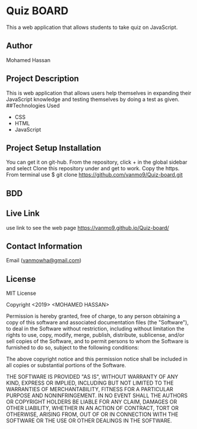 # Quiz BOARD

This a web application that allows students to take quiz on JavaScript.

## Author

Mohamed Hassan

## Project Description

This is web application that allows users help themselves in expanding their JavaScript knowledge and testing themselves by doing a test as given.
\##Technologies Used

-   CSS
-   HTML
-   JavaScript

##   Project Setup Installation
You can get it on git-hub. From the repository, click + in the global sidebar and select Clone this repository under and get to work. Copy the https. From terminal use $ git clone <https://github.com/vanmo9/Quiz-board.git>
## BDD

## Live Link

use link to see the web page <https://vanmo9.github.io/Quiz-board/>

## Contact Information

Email (vanmowha@gmail.com)

## License

MIT License

Copyright &lt;2019> &lt;MOHAMED HASSAN>

Permission is hereby granted, free of charge, to any person obtaining a copy of this software and associated documentation files (the "Software"), to deal in the Software without restriction, including without limitation the rights to use, copy, modify, merge, publish, distribute, sublicense, and/or sell copies of the Software, and to permit persons to whom the Software is furnished to do so, subject to the following conditions:

The above copyright notice and this permission notice shall be included in all copies or substantial portions of the Software.

THE SOFTWARE IS PROVIDED "AS IS", WITHOUT WARRANTY OF ANY KIND, EXPRESS OR IMPLIED, INCLUDING BUT NOT LIMITED TO THE WARRANTIES OF MERCHANTABILITY, FITNESS FOR A PARTICULAR PURPOSE AND NONINFRINGEMENT. IN NO EVENT SHALL THE AUTHORS OR COPYRIGHT HOLDERS BE LIABLE FOR ANY CLAIM, DAMAGES OR OTHER LIABILITY, WHETHER IN AN ACTION OF CONTRACT, TORT OR OTHERWISE, ARISING FROM, OUT OF OR IN CONNECTION WITH THE SOFTWARE OR THE USE OR OTHER DEALINGS IN THE SOFTWARE.
